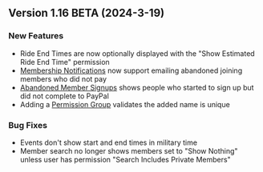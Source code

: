  ## Version 1.16 BETA (2024-3-19)
 ### New Features
 - Ride End Times are now optionally displayed with the "Show Estimated Ride End Time" permission
 - [Membership Notifications](/Membership/Configure/notifications) now support emailing abandoned joining members who did not pay
 - [Abandoned Member Signups](/Membership/Maintenance/audit/abandoned) shows people who started to sign up but did not complete to PayPal
 - Adding a [Permission Group](/Admin/Permission/permissionGroups) validates the added name is unique

 ### Bug Fixes
 - Events don't show start and end times in military time
 - Member search no longer shows members set to "Show Nothing" unless user has permission "Search Includes Private Members"
